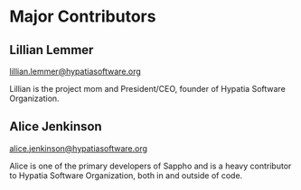 # Major Contributors

## Lillian Lemmer

lillian.lemmer@hypatiasoftware.org

Lillian is the project mom and President/CEO,
founder of Hypatia Software Organization.

## Alice Jenkinson

alice.jenkinson@hypatiasoftware.org

Alice is one of the primary developers of Sappho
and is a heavy contributor to Hypatia Software
Organization, both in and outside of code.
